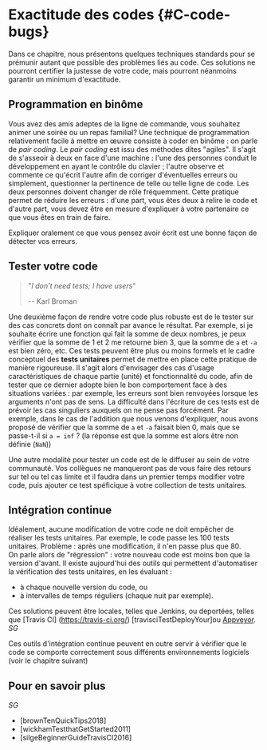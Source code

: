 # Exactitude des codes {#C-code-bugs}

Dans ce chapitre, nous présentons quelques techniques standards pour se
prémunir autant que possible des problèmes liés au code. Ces solutions ne
pourront certifier la justesse de votre code, mais pourront néanmoins garantir
un minimum d'exactitude.
 
## Programmation en binôme

Vous avez des amis adeptes de la ligne de commande, vous souhaitez animer une soirée ou un repas familial? Une technique de programmation relativement facile à mettre en œuvre consiste à coder en binôme : on parle de *pair coding*. Le *pair coding* est issu des méthodes dites "agiles". Il s'agit de s'asseoir à deux en face d'une machine : l'une des personnes conduit le développement en ayant le contrôle du clavier ;
l'autre observe et commente ce qu'écrit l'autre afin de corriger
d'éventuelles erreurs ou simplement, questionner la pertinence de telle ou telle
ligne de code. Les deux personnes doivent changer de rôle fréquemment. Cette
pratique permet de réduire les erreurs : d'une part, vous êtes deux à relire
le code et d'autre part, vous devez être en mesure d'expliquer à votre
partenaire ce que vous êtes en train de faire. 

Expliquer oralement ce que vous pensez avoir écrit est une bonne façon de détecter vos erreurs.

## Tester votre code

>"*I don’t need tests; I have users*"
>
>-- Karl Broman

Une deuxième façon de rendre votre code plus robuste est de le tester
sur des cas concrets dont on connaît par avance le résultat. Par exemple, si je
souhaite écrire une fonction qui fait la somme de deux nombres, je peux
vérifier que la somme de 1 et 2 me retourne bien 3, que la somme de `a` et `-a`
est bien zéro, etc. Ces tests peuvent être plus ou moins formels et le cadre
conceptuel des **tests unitaires** permet de mettre en place cette pratique de
manière rigoureuse. Il s'agit alors d'envisager des cas d'usage
caractéristiques de chaque partie (unité) et fonctionnalité du code, afin de
tester que ce dernier adopte bien le bon comportement face à des situations
variées : par exemple, les erreurs sont bien renvoyées lorsque les arguments
n'ont pas de sens. La difficulté dans l'écriture de ces tests est de prévoir les
cas singuliers auxquels on ne pense pas forcément. Par exemple, dans le cas de
l'addition que nous venons d'expliquer, nous avons proposé de vérifier que la
somme de `a` et `-a` faisait bien 0, mais que se passe-t-il si `a = inf` ? (la
réponse est que la somme est alors être non définie (`NaN`))

Une autre modalité pour tester un code est de le diffuser au sein de votre communauté. Vos collègues ne manqueront pas de vous faire des retours sur tel ou tel cas limite et il faudra dans un premier temps modifier votre code, puis ajouter ce test spéficique à votre collection de tests unitaires.

## Intégration continue

Idéalement, aucune modification de votre code ne doit empêcher de réaliser
les tests unitaires. Par exemple, le code passe les 100 tests unitaires. Problème : après une modification, il n'en passe plus que 80.  
On parle alors de "régression" : votre nouveau code est moins bon que la version d'avant.
Il existe aujourd'hui des outils qui permettent d'automatiser la vérification
des tests unitaires, en les évaluant : 

- à chaque nouvelle version du code, ou 
- à intervalles de temps réguliers (chaque nuit par exemple). 

Ces solutions peuvent être locales, telles que Jenkins, ou deportées, telles que [Travis CI] (https://travis-ci.org/) [travisciTestDeployYour]ou [Appveyor](https://www.appveyor.com/). *SG*

Ces outils d'intégration continue peuvent en outre servir à vérifier que le
code se comporte correctement sous différents environnements logiciels (voir le
chapitre suivant)

## Pour en savoir plus 
*SG*

 - [brownTenQuickTips2018]
 - [wickhamTestthatGetStarted2011]
 - [silgeBeginnerGuideTravisCI2016]
